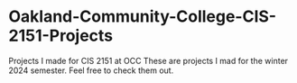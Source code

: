 # Oakland-Community-College-CIS-2151-Projects
Projects I made for CIS 2151 at OCC
These are projects I mad for the winter 2024 semester. Feel free to check them out.
